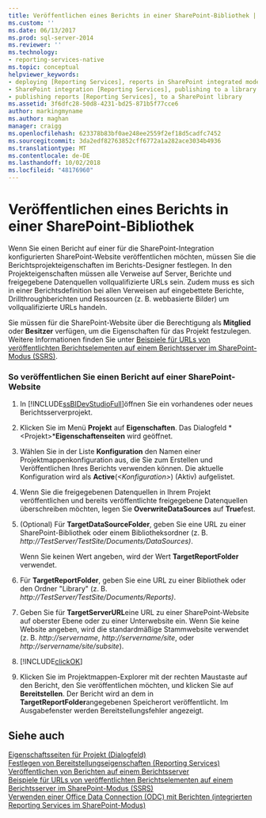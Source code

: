 ```yaml
---
title: Veröffentlichen eines Berichts in einer SharePoint-Bibliothek | Microsoft-Dokumentation
ms.custom: ''
ms.date: 06/13/2017
ms.prod: sql-server-2014
ms.reviewer: ''
ms.technology:
- reporting-services-native
ms.topic: conceptual
helpviewer_keywords:
- deploying [Reporting Services], reports in SharePoint integrated mode
- SharePoint integration [Reporting Services], publishing to a library
- publishing reports [Reporting Services], to a SharePoint library
ms.assetid: 3f6dfc28-50d8-4231-bd25-871b5f77cce6
author: markingmyname
ms.author: maghan
manager: craigg
ms.openlocfilehash: 623378b83bf0ae248ee2559f2ef18d5cadfc7452
ms.sourcegitcommit: 3da2edf82763852cff6772a1a282ace3034b4936
ms.translationtype: MT
ms.contentlocale: de-DE
ms.lasthandoff: 10/02/2018
ms.locfileid: "48176960"
---
```

# <a name="publish-a-report-to-a-sharepoint-library"></a>Veröffentlichen eines Berichts in einer SharePoint-Bibliothek
  Wenn Sie einen Bericht auf einer für die SharePoint-Integration konfigurierten SharePoint-Website veröffentlichen möchten, müssen Sie die Berichtsprojekteigenschaften im Berichts-Designer festlegen. In den Projekteigenschaften müssen alle Verweise auf Server, Berichte und freigegebene Datenquellen vollqualifizierte URLs sein. Zudem muss es sich in einer Berichtsdefinition bei allen Verweisen auf eingebettete Berichte, Drillthroughberichten und Ressourcen (z. B. webbasierte Bilder) um vollqualifizierte URLs handeln.  
  
 Sie müssen für die SharePoint-Website über die Berechtigung als **Mitglied** oder **Besitzer** verfügen, um die Eigenschaften für das Projekt festzulegen. Weitere Informationen finden Sie unter [Beispiele für URLs von veröffentlichten Berichtselementen auf einem Berichtsserver im SharePoint-Modus &#40;SSRS&#41;](../tools/url-examples-for-items-on-a-report-server-sharepoint-mode.md).  
  
### <a name="to-publish-a-report-to-a-sharepoint-site"></a>So veröffentlichen Sie einen Bericht auf einer SharePoint-Website  
  
1.  In [!INCLUDE[ssBIDevStudioFull](../../includes/ssbidevstudiofull-md.md)]öffnen Sie ein vorhandenes oder neues Berichtsserverprojekt.  
  
2.  Klicken Sie im Menü **Projekt** auf **Eigenschaften**. Das Dialogfeld *\<Projekt>***Eigenschaftenseiten** wird geöffnet.  
  
3.  Wählen Sie in der Liste **Konfiguration** den Namen einer Projektmappenkonfiguration aus, die Sie zum Erstellen und Veröffentlichen Ihres Berichts verwenden können. Die aktuelle Konfiguration wird als **Active**(*\<Konfiguration>*) (Aktiv) aufgelistet.  
  
4.  Wenn Sie die freigegebenen Datenquellen in Ihrem Projekt veröffentlichen und bereits veröffentlichte freigegebene Datenquellen überschreiben möchten, legen Sie **OverwriteDataSources** auf **True**fest.  
  
5.  (Optional) Für **TargetDataSourceFolder**, geben Sie eine URL zu einer SharePoint-Bibliothek oder einem Bibliotheksordner (z. B. *http://TestServer/TestSite/Documents/DataSources)*.  
  
     Wenn Sie keinen Wert angeben, wird der Wert **TargetReportFolder** verwendet.  
  
6.  Für **TargetReportFolder**, geben Sie eine URL zu einer Bibliothek oder den Ordner "Library" (z. B. *http://TestServer/TestSite/Documents/Reports)*.  
  
7.  Geben Sie für **TargetServerURL**eine URL zu einer SharePoint-Website auf oberster Ebene oder zu einer Unterwebsite ein. Wenn Sie keine Website angeben, wird die standardmäßige Stammwebsite verwendet (z. B. *http://servername*, *http://servername/site*, oder *http://servername/site/subsite*).  
  
8.  [!INCLUDE[clickOK](../../includes/clickok-md.md)]  
  
9. Klicken Sie im Projektmappen-Explorer mit der rechten Maustaste auf den Bericht, den Sie veröffentlichen möchten, und klicken Sie auf **Bereitstellen**. Der Bericht wird an dem in **TargetReportFolder**angegebenen Speicherort veröffentlicht. Im Ausgabefenster werden Bereitstellungsfehler angezeigt.  
  
## <a name="see-also"></a>Siehe auch  
 [Eigenschaftsseiten für Projekt (Dialogfeld)](../tools/project-property-pages-dialog-box.md)   
 [Festlegen von Bereitstellungseigenschaften &#40;Reporting Services&#41;](../tools/set-deployment-properties-reporting-services.md)   
 [Veröffentlichen von Berichten auf einem Berichtsserver](publishing-reports-to-a-report-server.md)   
 [Beispiele für URLs von veröffentlichten Berichtselementen auf einem Berichtsserver im SharePoint-Modus (SSRS)](../tools/url-examples-for-items-on-a-report-server-sharepoint-mode.md)   
 [Verwenden einer Office Data Connection &#40;ODC&#41; mit Berichten &#40;integrierten Reporting Services im SharePoint-Modus&#41;](../report-data/use-an-office-data-connection-odc-with-reports.md)  
  
  
